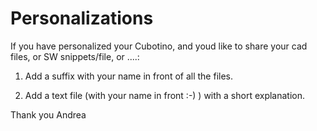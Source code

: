 # Personalizations

If you have personalized your Cubotino, and youd like to share your cad files, or SW snippets/file, or ....:

1) Add a suffix with your name in front of all the files.

2) Add a text file (with your name in front :-) ) with a short explanation.


Thank you
Andrea
